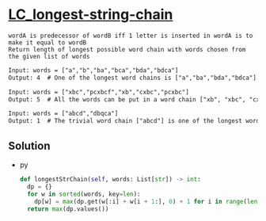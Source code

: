 # [LC_longest-string-chain](https://leetcode.com/problems/longest-string-chain)

```en
wordA is predecessor of wordB iff 1 letter is inserted in wordA is to make it equal to wordB
Return length of longest possible word chain with words chosen from the given list of words
```

```txt
Input: words = ["a","b","ba","bca","bda","bdca"]
Output: 4  # One of the longest word chains is ["a","ba","bda","bdca"].

Input: words = ["xbc","pcxbcf","xb","cxbc","pcxbc"]
Output: 5  # All the words can be put in a word chain ["xb", "xbc", "cxbc", "pcxbc", "pcxbcf"].

Input: words = ["abcd","dbqca"]
Output: 1  # The trivial word chain ["abcd"] is one of the longest word chains.
```

## Solution

* py

  ```py
  def longestStrChain(self, words: List[str]) -> int:
    dp = {}
    for w in sorted(words, key=len):
      dp[w] = max(dp.get(w[:i] + w[i + 1:], 0) + 1 for i in range(len(w)))
    return max(dp.values())
  ```
